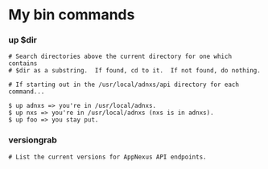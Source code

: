 # My bin commands

### up $dir

    # Search directories above the current directory for one which contains
    # $dir as a substring.  If found, cd to it.  If not found, do nothing.
    
    # If starting out in the /usr/local/adnxs/api directory for each command...

    $ up adnxs => you're in /usr/local/adnxs.
    $ up nxs => you're in /usr/local/adnxs (nxs is in adnxs).
    $ up foo => you stay put.



### versiongrab

    # List the current versions for AppNexus API endpoints.
